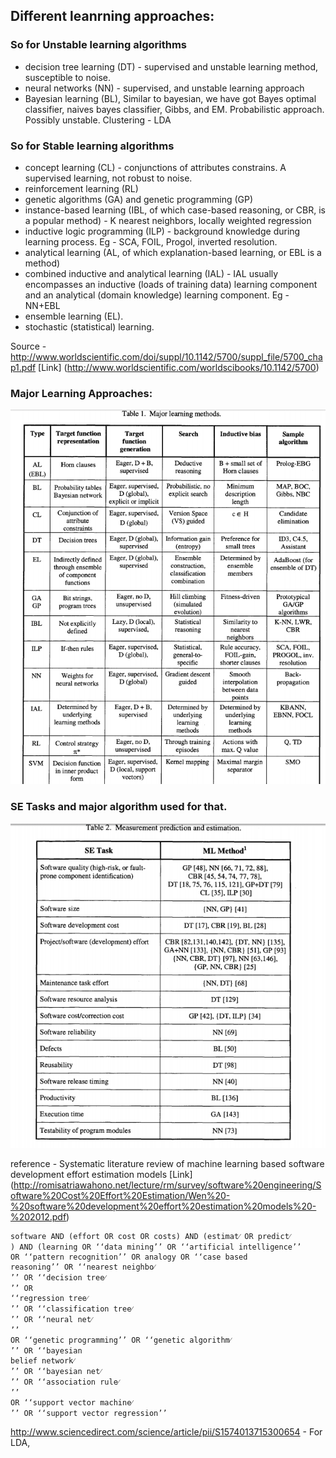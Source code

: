## Different leanrning approaches:

### So for Unstable learning algorithms
- decision tree learning (DT) - supervised and unstable learning method, susceptible to noise.
- neural networks (NN) - supervised, and unstable learning approach
- Bayesian learning (BL), Similar to bayesian, we have got Bayes optimal classifier, naives bayes classifier, Gibbs, and EM. Probabilistic approach. Possibly unstable.
Clustering - LDA

### So for Stable learning algorithms
- concept learning (CL) -  conjunctions of attributes constrains. A supervised learning, not robust to noise.
- reinforcement learning (RL)
- genetic algorithms (GA) and genetic programming (GP)
- instance-based learning (IBL, of which case-based reasoning, or CBR, is a popular method) - K nearest neighbors, locally weighted regression
- inductive logic programming (ILP) - background knowledge during learning process. Eg - SCA, FOIL, Progol, inverted resolution.
- analytical learning (AL, of which explanation-based learning, or EBL is a method)
- combined inductive and analytical learning (IAL) - IAL usually encompasses an inductive (loads of training data) learning component and an analytical (domain knowledge) learning component. Eg - NN+EBL
- ensemble learning (EL).
- stochastic (statistical) learning.

Source - http://www.worldscientific.com/doi/suppl/10.1142/5700/suppl_file/5700_chap1.pdf [Link] (http://www.worldscientific.com/worldscibooks/10.1142/5700)

### Major Learning Approaches:
![file](https://github.com/ai-se/Pits_lda/raw/master/Papers/learning%20methods.png)

### SE Tasks and major algorithm used for that.
![file](https://github.com/ai-se/Pits_lda/raw/master/Papers/measurement.png)

reference - Systematic literature review of machine learning based software development effort estimation models [Link] (http://romisatriawahono.net/lecture/rm/survey/software%20engineering/Software%20Cost%20Effort%20Estimation/Wen%20-%20software%20development%20effort%20estimation%20models%20-%202012.pdf)
```
software AND (effort OR cost OR costs) AND (estimat⁄ OR predict⁄
) AND (learning OR ‘‘data mining’’ OR ‘‘artificial intelligence’’
OR ‘‘pattern recognition’’ OR analogy OR ‘‘case based
reasoning’’ OR ‘‘nearest neighbo⁄
’’ OR ‘‘decision tree⁄
’’ OR
‘‘regression tree⁄
’’ OR ‘‘classification tree⁄
’’ OR ‘‘neural net⁄
’’
OR ‘‘genetic programming’’ OR ‘‘genetic algorithm⁄
’’ OR ‘‘bayesian
belief network⁄
’’ OR ‘‘bayesian net⁄
’’ OR ‘‘association rule⁄
’’
OR ‘‘support vector machine⁄
’’ OR ‘‘support vector regression’’
```

http://www.sciencedirect.com/science/article/pii/S1574013715300654 - For LDA,
